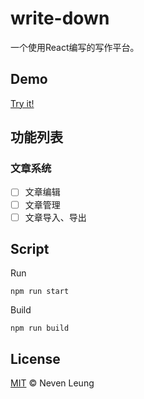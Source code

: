 # write-down

一个使用React编写的写作平台。

## Demo

[Try it!](https://nevenleung.github.io/write-down/)

## 功能列表

### 文章系统

- [ ] 文章编辑
- [ ] 文章管理
- [ ] 文章导入、导出

## Script

Run

```
npm run start
```

Build

```
npm run build
```

## License

[MIT](https://github.com/NevenLeung/write-down/blob/master/LICENSE) © Neven Leung